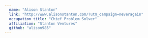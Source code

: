 ```yaml
---
  name: "Alison Stanton"
  link: "http://www.alisonstanton.com/?utm_campaign=neveragain"
  occupation_title: "Chief Problem Solver"
  affiliation: "Stanton Ventures"
  github: "alison985"
---
```

